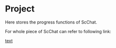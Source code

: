 # Project
Here stores the progress functions of ScChat. 

For whole piece of ScChat can refer to following link:

[text](https://github.com/li-group/scChat)